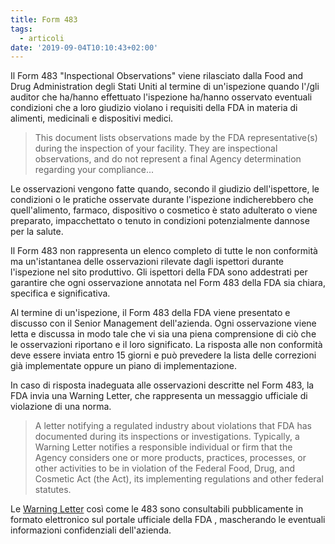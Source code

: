 ```yaml
---
title: Form 483
tags:
  - articoli
date: '2019-09-04T10:10:43+02:00'
---
```

Il Form 483 "Inspectional Observations" viene rilasciato dalla Food and Drug Administration degli Stati Uniti al termine di un'ispezione quando l'/gli auditor che ha/hanno effettuato l'ispezione ha/hanno osservato eventuali condizioni che a loro giudizio violano i requisiti della FDA in materia di alimenti, medicinali e dispositivi medici. 

> This document lists observations made by the FDA representative(s) during the inspection of your facility. They are inspectional observations, and do not represent a final Agency determination regarding your compliance...

Le osservazioni vengono fatte quando, secondo il giudizio dell'ispettore, le condizioni o le pratiche osservate durante l'ispezione indicherebbero che quell'alimento, farmaco, dispositivo o cosmetico è stato adulterato o viene preparato, impacchettato o tenuto in condizioni potenzialmente dannose per la salute. 

Il Form 483 non rappresenta un elenco completo di tutte le non conformità ma un'istantanea delle osservazioni rilevate dagli ispettori durante l'ispezione nel sito produttivo. Gli ispettori della FDA sono addestrati per garantire che ogni osservazione annotata nel Form 483 della FDA sia chiara, specifica e significativa.

Al termine di un'ispezione, il Form 483 della FDA viene presentato e discusso con il Senior Management dell'azienda. Ogni osservazione viene letta e discussa in modo tale che vi sia una piena comprensione di ciò che le osservazioni riportano e il loro significato. La risposta alle non conformità deve essere inviata entro 15 giorni e può prevedere la lista delle correzioni già implementate oppure un piano di implementazione.

In caso di risposta inadeguata alle osservazioni descritte nel Form 483, la FDA invia una Warning Letter, che rappresenta un messaggio ufficiale di violazione di una norma. 

> A letter notifying a regulated industry about violations that FDA has documented during its inspections or investigations. Typically, a Warning Letter notifies a responsible individual or firm that the Agency considers one or more products, practices, processes, or other activities to be in violation of the Federal Food, Drug, and Cosmetic Act (the Act), its implementing regulations and other federal statutes.

Le [Warning Letter](https://www.fda.gov/drugs/warning-letters-and-notice-violation-letters-pharmaceutical-companies/warning-letters-2019) così come le 483 sono consultabili pubblicamente in formato elettronico sul portale ufficiale della FDA, mascherando le eventuali informazioni confidenziali dell'azienda.
